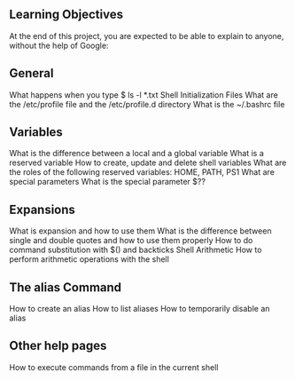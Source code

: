 Learning Objectives
-----------------------------
At the end of this project, you are expected to be able to explain to anyone, without the help of Google:

General
----------------------------
What happens when you type $ ls -l *.txt
Shell Initialization Files
What are the /etc/profile file and the /etc/profile.d directory
What is the ~/.bashrc file

Variables
-----------------------------
What is the difference between a local and a global variable
What is a reserved variable
How to create, update and delete shell variables
What are the roles of the following reserved variables: HOME, PATH, PS1
What are special parameters
What is the special parameter $??

Expansions
-----------------------------
What is expansion and how to use them
What is the difference between single and double quotes and how to use them properly
How to do command substitution with $() and backticks
Shell Arithmetic
How to perform arithmetic operations with the shell

The alias Command
-----------------------------
How to create an alias
How to list aliases
How to temporarily disable an alias

Other help pages
------------------------------
How to execute commands from a file in the current shell
